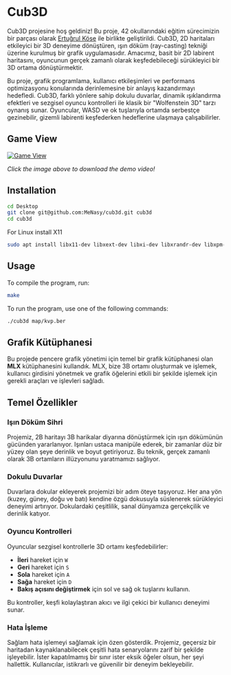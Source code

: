 # Cub3D

Cub3D projesine hoş geldiniz! Bu proje, 42 okullarındaki eğitim sürecimizin bir parçası olarak [Ertuğrul Köse](https://github.com/e-kose) ile birlikte geliştirildi. Cub3D, 2D haritaları etkileyici bir 3D deneyime dönüştüren, ışın döküm (ray-casting) tekniği üzerine kurulmuş bir grafik uygulamasıdır. Amacımız, basit bir 2D labirent haritasını, oyuncunun gerçek zamanlı olarak keşfedebileceği sürükleyici bir 3D ortama dönüştürmektir.

Bu proje, grafik programlama, kullanıcı etkileşimleri ve performans optimizasyonu konularında derinlemesine bir anlayış kazandırmayı hedefledi. Cub3D, farklı yönlere sahip dokulu duvarlar, dinamik ışıklandırma efektleri ve sezgisel oyuncu kontrolleri ile klasik bir "Wolfenstein 3D" tarzı oynanış sunar. Oyuncular, WASD ve ok tuşlarıyla ortamda serbestçe gezinebilir, gizemli labirenti keşfederken hedeflerine ulaşmaya çalışabilirler.

## Game View  
[![Game View](https://github.com/menasy/cub3d/blob/main/GameView/cub3d_GameView.png)](https://github.com/menasy/cub3d/blob/main/GameView/cub3d_demo.mov)

_Click the image above to download the demo video!_

## Installation
```bash
cd Desktop
git clone git@github.com:MeNasy/cub3d.git cub3d
cd cub3d
```
For Linux install X11
```bash
sudo apt install libx11-dev libxext-dev libxi-dev libxrandr-dev libxpm-dev libxmu-dev libxi-dev libxcursor-dev libxt-dev libbsd-dev libjpeg-dev libpng-dev libtiff-dev libgif-dev libopenexr-dev libmpc-dev libgmp-dev libmpfr-dev libgomp1 libgomp-plugin-nvptx libgomp1-plugin-nvptx libatomic1 libquadmath0 libpgm-dev libssl-dev
```
## Usage
To compile the program, run:
```bash
make
```
To run the program, use one of the following commands:
```bash
./cub3d map/kvp.ber
```

## Grafik Kütüphanesi
Bu projede pencere grafik yönetimi için temel bir grafik kütüphanesi olan **MLX** kütüphanesini kullandık. MLX, bize 3B ortamı oluşturmak ve işlemek, kullanıcı girdisini yönetmek ve grafik öğelerini etkili bir şekilde işlemek için gerekli araçları ve işlevleri sağladı.

## Temel Özellikler

### Işın Döküm Sihri
Projemiz, 2B haritayı 3B harikalar diyarına dönüştürmek için ışın dökümünün gücünden yararlanıyor. Işınları ustaca manipüle ederek, bir zamanlar düz bir yüzey olan şeye derinlik ve boyut getiriyoruz. Bu teknik, gerçek zamanlı olarak 3B ortamların illüzyonunu yaratmamızı sağlıyor.

### Dokulu Duvarlar
Duvarlara dokular ekleyerek projemizi bir adım öteye taşıyoruz. Her ana yön (kuzey, güney, doğu ve batı) kendine özgü dokusuyla süslenerek sürükleyici deneyimi artırıyor. Dokulardaki çeşitlilik, sanal dünyamıza gerçekçilik ve derinlik katıyor.

### Oyuncu Kontrolleri
Oyuncular sezgisel kontrollerle 3D ortamı keşfedebilirler:
- **İleri** hareket için `W`
- **Geri** hareket için `S`
- **Sola** hareket için `A`
- **Sağa** hareket için `D`
- **Bakış açısını değiştirmek** için sol ve sağ ok tuşlarını kullanın.

Bu kontroller, keşfi kolaylaştıran akıcı ve ilgi çekici bir kullanıcı deneyimi sunar.

### Hata İşleme
Sağlam hata işlemeyi sağlamak için özen gösterdik. Projemiz, geçersiz bir haritadan kaynaklanabilecek çeşitli hata senaryolarını zarif bir şekilde işleyebilir. İster kapatılmamış bir sınır ister eksik öğeler olsun, her şeyi hallettik. Kullanıcılar, istikrarlı ve güvenilir bir deneyim bekleyebilir.


